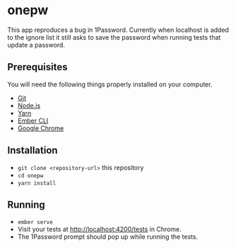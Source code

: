 # onepw

This app reproduces a bug in 1Password. Currently when localhost is added to the
ignore list it still asks to save the password when running tests that update a
password.

## Prerequisites

You will need the following things properly installed on your computer.

- [Git](https://git-scm.com/)
- [Node.js](https://nodejs.org/)
- [Yarn](https://yarnpkg.com/)
- [Ember CLI](https://ember-cli.com/)
- [Google Chrome](https://google.com/chrome/)

## Installation

- `git clone <repository-url>` this repository
- `cd onepw`
- `yarn install`

## Running

- `ember serve`
- Visit your tests at [http://localhost:4200/tests](http://localhost:4200/tests) in Chrome.
- The 1Password prompt should pop up while running the tests.
